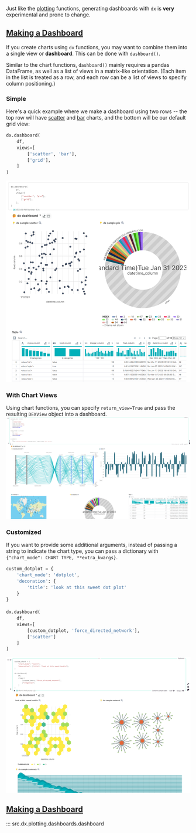 <!-- --8<-- [start:usage] -->
Just like the [plotting](../../../plotting/overview/#plotting) functions, generating dashboards with `dx` is **very** experimental and prone to change.
## [Making a Dashboard](../../reference/charts/basic_charts/#src.dx.plotting.dashboards.dashboard)
If you create charts using `dx` functions, you may want to combine them into a single view or **dashboard**. This can be done with `dashboard()`.

Similar to the chart functions, `dashboard()` mainly requires a pandas DataFrame, as well as a list of views in a matrix-like orientation. (Each item in the list is treated as a row, and each row can be a list of views to specify column positioning.) 

### Simple
Here's a quick example where we make a dashboard using two rows -- the top row will have [scatter](../../../plotting/basic_charts/#scatter) and [bar](../../../plotting/basic_charts/#bar) charts, and the bottom will be our default grid view:

```python
dx.dashboard(
    df,
    views=[
        ['scatter', 'bar'],
        ['grid'],
    ]
)
```
![](../screenshots/dashboard_simple1.png)

### With Chart Views
Using chart functions, you can specify `return_view=True` and pass the resulting `DEXView` object into a dashboard. 
![](../screenshots/dashboard_views1.png)

### Customized
If you want to provide some additional arguments, instead of passing a string to indicate the chart type, you can pass a dictionary with `{"chart_mode": CHART TYPE, **extra_kwargs}`.
```python
custom_dotplot = {
    'chart_mode': 'dotplot', 
    'decoration': {
        'title': 'look at this sweet dot plot'
    }
}

dx.dashboard(
    df,
    views=[
        [custom_dotplot, 'force_directed_network'],
        ['scatter']
    ]
)
```
![](../screenshots/dashboard_custom1.png)

<!-- --8<-- [end:usage] -->

<!-- --8<-- [start:ref] -->
## [Making a Dashboard](../../../plotting/overview/#making_a_dashboard)
::: src.dx.plotting.dashboards.dashboard
<!-- --8<-- [end:ref] -->